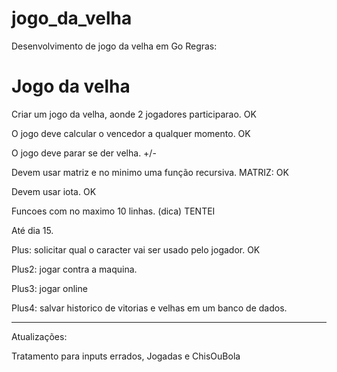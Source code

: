 # jogo_da_velha
Desenvolvimento de jogo da velha em Go
 Regras:

 # Jogo da velha

Criar um jogo da velha, aonde 2 jogadores participarao. OK

O jogo deve calcular o vencedor a qualquer momento. OK

O jogo deve parar se der velha. +/-

Devem usar matriz e no minimo uma função recursiva. MATRIZ: OK 

Devem usar iota. OK

Funcoes com no maximo 10 linhas. (dica) TENTEI

Até dia 15.

Plus: solicitar qual o caracter vai ser usado pelo jogador. OK

Plus2: jogar contra a maquina.

Plus3: jogar online

Plus4: salvar historico de vitorias e velhas em um banco de dados.


------------------------------------
Atualizações: 

Tratamento para inputs errados, Jogadas e ChisOuBola